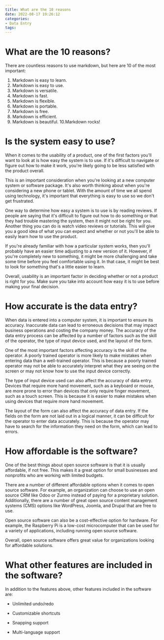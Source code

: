 ```yaml
---
title: What are the 10 reasons
date: 2022-08-17 19:26:12
categories:
- Data Entry
tags:
---
```



#  What are the 10 reasons?

There are countless reasons to use markdown, but here are 10 of the most important:

1. Markdown is easy to learn.
2. Markdown is easy to use.
3. Markdown is versatile.
4. Markdown is fast.
5. Markdown is flexible.
6. Markdown is portable.
7. Markdown is free.
8. Markdown is efficient.
9. Markdown is beautiful.
10.Markdown rocks!

#  Is the system easy to use? 

When it comes to the usability of a product, one of the first factors you'll want to look at is how easy the system is to use. If it's difficult to navigate or figure out how to make it work, you're likely going to be less satisfied with the product overall.

This is an important consideration when you're looking at a new computer system or software package. It's also worth thinking about when you're considering a new phone or tablet. With the amount of time we all spend using technology, it's important that everything is easy to use so we don't get frustrated.

One way to determine how easy a system is to use is by reading reviews. If people are saying that it's difficult to figure out how to do something or that they had trouble mastering the system, then it might not be right for you. Another thing you can do is watch video reviews or tutorials. This will give you a good idea of what you can expect and whether or not you'll be able to easily learn how to use the product.

If you're already familiar with how a particular system works, then you'll probably have an easier time adjusting to a new version of it. However, if you're completely new to something, it might be more challenging and take some time before you feel comfortable using it. In that case, it might be best to look for something that's a little easier to learn.

Overall, usability is an important factor in deciding whether or not a product is right for you. Make sure you take into account how easy it is to use before making your final decision.

#  How accurate is the data entry? 
When data is entered into a computer system, it is important to ensure its accuracy. Inaccurate data can lead to erroneous decisions that may impact business operations and costing the company money. The accuracy of the data entry process can be affected by a number of factors such as the skill of the operator, the type of input device used, and the layout of the form. 

One of the most important factors affecting accuracy is the skill of the operator. A poorly trained operator is more likely to make mistakes when entering data than a well-trained operator. This is because a poorly trained operator may not be able to accurately interpret what they are seeing on the screen or may not know how to use the input device correctly. 

The type of input device used can also affect the accuracy of data entry. Devices that require more hand movement, such as a keyboard or mouse, are more prone to error than devices that only require finger movement, such as a touch screen. This is because it is easier to make mistakes when using devices that require more hand movement. 

The layout of the form can also affect the accuracy of data entry. If the fields on the form are not laid out in a logical manner, it can be difficult for the operator to enter data accurately. This is because the operator may have to search for the information they need on the form, which can lead to errors.

#  How affordable is the software?

One of the best things about open source software is that it is usually affordable, if not free. This makes it a great option for small businesses and nonprofits who are working with limited budgets.

There are a number of different affordable options when it comes to open source software. For example, an organization can choose to use an open source CRM like Odoo or Zurmo instead of paying for a proprietary solution. Additionally, there are a number of great open source content management systems (CMS) options like WordPress, Joomla, and Drupal that are free to use.

Open source software can also be a cost-effective option for hardware. For example, the Raspberry Pi is a low-cost microcomputer that can be used for a variety of applications, including running open source software.

Overall, open source software offers great value for organizations looking for affordable solutions.

#  What other features are included in the software?

In addition to the features above, other features included in the software are:

* Unlimited undo/redo

* Customizable shortcuts

* Snapping support

* Multi-language support